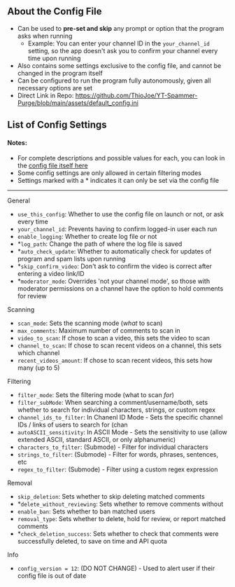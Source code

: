 ## About the Config File
* Can be used to **pre-set and skip** any prompt or option that the program asks when running
   * Example: You can enter your channel ID in the `your_channel_id` setting, so the app doesn't ask you to confirm your channel every time upon running
* Also contains some settings exclusive to the config file, and cannot be changed in the program itself
* Can be configured to run the program fully autonomously, given all necessary options are set
* Direct Link in Repo: https://github.com/ThioJoe/YT-Spammer-Purge/blob/main/assets/default_config.ini

## List of Config Settings
#### Notes: 
* For complete descriptions and possible values for each, you can look in the [config file itself here](https://github.com/ThioJoe/YT-Spammer-Purge/blob/main/assets/default_config.ini)
* Some config settings are only allowed in certain filtering modes
* Settings marked with a * indicates it can only be set via the config file
***

General

* `use_this_config`: Whether to use the config file on launch or not, or ask every time
* `your_channel_id`: Prevents having to confirm logged-in user each run
* `enable_logging`: Whether to create log file or not
* *`log_path`: Change the path of where the log file is saved
* *`auto_check_update`: Whether to automatically check for updates of program and spam lists upon running
* *`skip_confirm_video`: Don't ask to confirm the video is correct after entering a video link/ID
* *`moderator_mode`: Overrides 'not your channel mode', so those with moderator permissions on a channel have the option to hold comments for review

Scanning

* `scan_mode`: Sets the scanning mode (_what_ to scan)
* `max_comments`: Maximum number of comments to scan in 
* `video_to_scan`: If chose to scan a video, this sets the video to scan
* `channel_to_scan`: If chose to scan recent videos on a channel, this sets which channel
* `recent_videos_amount`: If chose to scan recent videos, this sets how many (up to 5)

Filtering

* `filter_mode`: Sets the filtering mode (what to scan _for_)
* `filter_subMode`: When searching a comment/username/both, sets whether to search for individual characters, strings, or custom regex
* `channel_ids_to_filter`: In Chanenl ID Mode - Sets the specific channel IDs / links of users to search for (chan
* `autoASCII_sensitivity`: In ASCII Mode - Sets the sensitivity to use (allow extended ASCII, standard ASCII, or only alphanumeric)
* `characters_to_filter`: (Submode) - Filter for individual characters
* `strings_to_filter`: (Submode) - Filter for words, phrases, sentences, etc
* `regex_to_filter`: (Submode) - Filter using a custom regex expression


Removal

* `skip_deletion`: Sets whether to skip deleting matched comments
* *`delete_without_reviewing`: Sets whether to remove comments without 
* `enable_ban`: Sets whether to ban matched users
* `removal_type`: Sets whether to delete, hold for review, or report matched comments
* *`check_deletion_success`: Sets whether to check that comments were successfully deleted, to save on time and API quota

Info

* `config_version = 12`: (DO NOT CHANGE) - Used to alert user if their config file is out of date